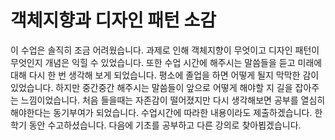 # 객체지향과 디자인 패턴 소감
이 수업은 솔직히 조금 어려웠습니다. 과제로 인해 객체지향이 무엇이고 디자인 패턴이 무엇인지 개념은 익힐 수 있었습니다.
또한 수업 시간에 해주시는 말씀들을 듣고 미래에 대해 다시 한 번 생각해 보게 되었습니다. 평소에 졸업을 하면 어떻게 될지 막막한 감이 있었습니다. 하지만 중간중간 해주시는 말씀들이 앞으로 어떻게 해야할 지 길을 잡아주는 느낌이었습니다. 처음 들을때는 자존감이 떨어졌지만 다시 생각해보면 공부를 열심히 해야한다는 동기부여가 되었습니다.
수업시간에 따라한 내용이라도 제출하겠습니다.
한 학기 동안 수고하셨습니다. 다음에 기초를 공부하고 다른 강의로 찾아뵙겠습니다.

